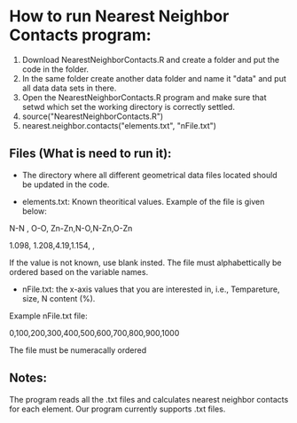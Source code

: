 # How to run Nearest Neighbor Contacts program:

1. Download NearestNeighborContacts.R and create a folder and put the code in the folder.
2. In the same folder create another data folder and name it "data" and put all data data sets in there.
3. Open the NearestNeighborContacts.R program and make sure that setwd which set the working directory is correctly settled. 
4. source("NearestNeighborContacts.R")
5. nearest.neighbor.contacts("elements.txt", "nFile.txt")


## Files (What is need to run it):

* The directory where all different geometrical data files located should be updated in the code.

* elements.txt: Known theoritical values. Example of the file is given below:

N-N , O-O, Zn-Zn,N-O,N-Zn,O-Zn

1.098, 1.208,4.19,1.154,    ,  

If the value is not known, use blank insted. The file must alphabettically be ordered based on the variable names.

* nFile.txt: the  x-axis values that you are interested in, i.e., Tempareture, size, N content (%).

Example nFile.txt file:

0,100,200,300,400,500,600,700,800,900,1000
 
The file must be numeracally ordered

## Notes:

The program reads all the .txt files and calculates nearest neighbor contacts for each element. Our program currently supports .txt files.
